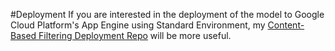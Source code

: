 #Deployment
If you are interested in the deployment of the model to Google Cloud Platform's App Engine using Standard Environment, my [Content-Based Filtering Deployment Repo](https://github.com/RaffayHusayn/Deployment-Content-Based-Filtering) will be more useful. 
